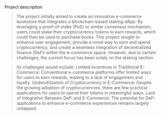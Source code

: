Project description
> The project initially aimed to create an innovative e-commerce bookstore that integrates a blockchain-based staking dApp. By leveraging a proof-of-stake (PoS) or similar consensus mechanism, users could stake their cryptocurrency tokens to earn rewards, which could then be used to purchase books. This project sought to enhance user engagement, provide a novel way to earn and spend cryptocurrency, and create a seamless integration of decentralized finance (DeFi) within the e-commerce space. However, due to certain challenges, the current focus has been solely on the staking section.

> Its challenges would include:
  Limited Incentives in Traditional E-Commerce: Conventional e-commerce platforms offer limited ways for users to earn rewards, leading to a lack of engagement and loyalty.
  Underutilization of Cryptocurrency in E-Commerce: Despite the growing adoption of cryptocurrencies, there are few practical applications for users to spend their tokens in meaningful ways.
  Lack of Integration Between DeFi and E-Commerce: The potential for DeFi applications to enhance e-commerce experiences remains largely untapped.
> 


